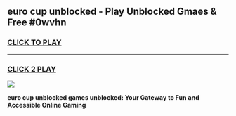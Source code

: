 
## euro cup unblocked - Play Unblocked Gmaes & Free #0wvhn
<h3>
<a href="https://news.freeplayer.one?title=euro_cup_unblocked&ref=26F">CLICK TO PLAY</a></h3>
<hr>

<h3>
<a href="https://news.freeplayer.one?title=euro_cup_unblocked&ref=26F">CLICK 2 PLAY</a>
  
</h3>

<a href="https://news.freeplayer.one?title=euro_cup_unblocked&ref=26F/"><img src="https://clearcache.store/games.png"></a>


**euro cup unblocked games unblocked: Your Gateway to Fun and Accessible Online Gaming**
